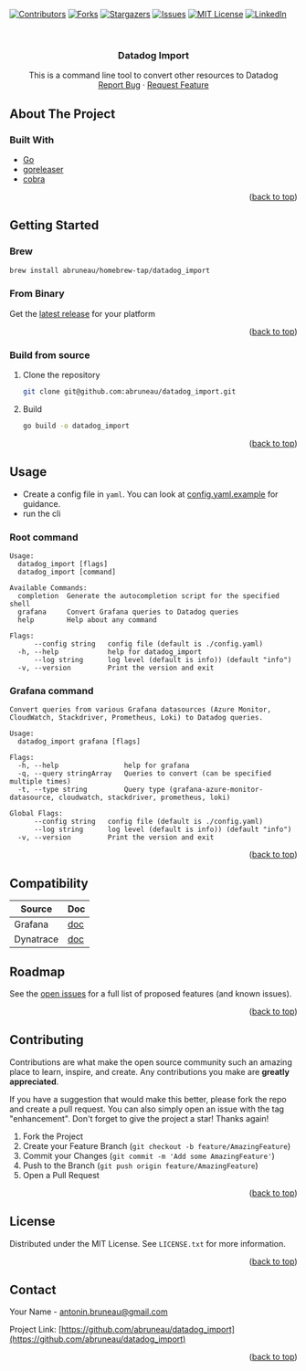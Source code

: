 <a name="readme-top"></a>

[![Contributors][contributors-shield]][contributors-url]
[![Forks][forks-shield]][forks-url]
[![Stargazers][stars-shield]][stars-url]
[![Issues][issues-shield]][issues-url]
[![MIT License][license-shield]][license-url]
[![LinkedIn][linkedin-shield]][linkedin-url]

<!-- PROJECT LOGO -->
<br />
<div align="center">
<h3 align="center">Datadog Import</h3>

  <p align="center">
    This is a command line tool to convert other resources to Datadog
    <br />
    <a href="https://github.com/abruneau/datadog_import/issues">Report Bug</a>
    ·
    <a href="https://github.com/abruneau/datadog_import/issues">Request Feature</a>
  </p>
</div>

<!-- ABOUT THE PROJECT -->

## About The Project

### Built With

- [Go](https://go.dev/)
- [goreleaser](https://goreleaser.com/)
- [cobra](https://github.com/spf13/cobra)

<p align="right">(<a href="#readme-top">back to top</a>)</p>

<!-- GETTING STARTED -->

## Getting Started

### Brew

```sh
brew install abruneau/homebrew-tap/datadog_import
```

### From Binary

Get the [latest release](https://github.com/abruneau/datadog_import/releases) for your platform

<p align="right">(<a href="#readme-top">back to top</a>)</p>

### Build from source

1. Clone the repository
   ```sh
   git clone git@github.com:abruneau/datadog_import.git
   ```
2. Build
   ```sh
   go build -o datadog_import
   ```

<p align="right">(<a href="#readme-top">back to top</a>)</p>

## Usage

- Create a config file in `yaml`. You can look at [config.yaml.example](./config.yaml.example) for guidance.
- run the cli

### Root command

```
Usage:
  datadog_import [flags]
  datadog_import [command]

Available Commands:
  completion  Generate the autocompletion script for the specified shell
  grafana     Convert Grafana queries to Datadog queries
  help        Help about any command

Flags:
      --config string   config file (default is ./config.yaml)
  -h, --help            help for datadog_import
      --log string      log level (default is info)) (default "info")
  -v, --version         Print the version and exit
```

### Grafana command

```
Convert queries from various Grafana datasources (Azure Monitor, CloudWatch, Stackdriver, Prometheus, Loki) to Datadog queries.

Usage:
  datadog_import grafana [flags]

Flags:
  -h, --help                help for grafana
  -q, --query stringArray   Queries to convert (can be specified multiple times)
  -t, --type string         Query type (grafana-azure-monitor-datasource, cloudwatch, stackdriver, prometheus, loki)

Global Flags:
      --config string   config file (default is ./config.yaml)
      --log string      log level (default is info)) (default "info")
  -v, --version         Print the version and exit
```

<p align="right">(<a href="#readme-top">back to top</a>)</p>

## Compatibility

| Source    | Doc                       |
| --------- | ------------------------- |
| Grafana   | [doc](./doc/grafana.md)   |
| Dynatrace | [doc](./doc/dynatrace.md) |

<!-- ROADMAP -->

## Roadmap

See the [open issues](https://github.com/abruneau/datadog_import/issues) for a full list of proposed features (and known issues).

<p align="right">(<a href="#readme-top">back to top</a>)</p>

<!-- CONTRIBUTING -->

## Contributing

Contributions are what make the open source community such an amazing place to learn, inspire, and create. Any contributions you make are **greatly appreciated**.

If you have a suggestion that would make this better, please fork the repo and create a pull request. You can also simply open an issue with the tag "enhancement".
Don't forget to give the project a star! Thanks again!

1. Fork the Project
2. Create your Feature Branch (`git checkout -b feature/AmazingFeature`)
3. Commit your Changes (`git commit -m 'Add some AmazingFeature'`)
4. Push to the Branch (`git push origin feature/AmazingFeature`)
5. Open a Pull Request

<p align="right">(<a href="#readme-top">back to top</a>)</p>

<!-- LICENSE -->

## License

Distributed under the MIT License. See `LICENSE.txt` for more information.

<p align="right">(<a href="#readme-top">back to top</a>)</p>

<!-- CONTACT -->

## Contact

Your Name - antonin.bruneau@gmail.com

Project Link: [https://github.com/abruneau/datadog_import](https://github.com/abruneau/datadog_import)

<p align="right">(<a href="#readme-top">back to top</a>)</p>

<!-- MARKDOWN LINKS & IMAGES -->
<!-- https://www.markdownguide.org/basic-syntax/#reference-style-links -->

[contributors-shield]: https://img.shields.io/github/contributors/abruneau/datadog_import.svg?style=for-the-badge
[contributors-url]: https://github.com/abruneau/datadog_import/graphs/contributors
[forks-shield]: https://img.shields.io/github/forks/abruneau/datadog_import.svg?style=for-the-badge
[forks-url]: https://github.com/abruneau/datadog_import/network/members
[stars-shield]: https://img.shields.io/github/stars/abruneau/datadog_import.svg?style=for-the-badge
[stars-url]: https://github.com/abruneau/datadog_import/stargazers
[issues-shield]: https://img.shields.io/github/issues/abruneau/datadog_import.svg?style=for-the-badge
[issues-url]: https://github.com/abruneau/datadog_import/issues
[license-shield]: https://img.shields.io/github/license/abruneau/datadog_import.svg?style=for-the-badge
[license-url]: https://github.com/abruneau/datadog_import/blob/master/LICENSE.txt
[linkedin-shield]: https://img.shields.io/badge/-LinkedIn-black.svg?style=for-the-badge&logo=linkedin&colorB=555
[linkedin-url]: https://linkedin.com/in/antoninbruneau
